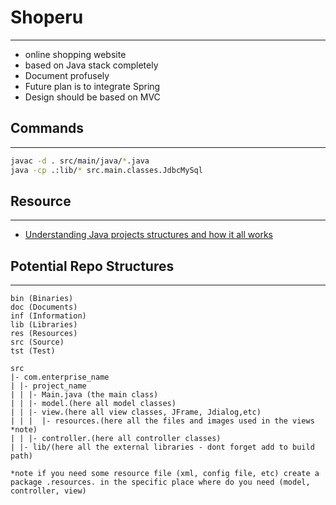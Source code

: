# Shoperu
---
- online shopping website
- based on Java stack completely
- Document profusely
- Future plan is to integrate Spring
- Design should be based on MVC

## Commands
---
```bash
javac -d . src/main/java/*.java
java -cp .:lib/* src.main.classes.JdbcMySql
```

## Resource
---
- [Understanding Java projects structures and how it all works](https://manparvesh.com/post/2017-08-15-understand-java-project-structure/)

## Potential Repo Structures
---
```
bin (Binaries)
doc (Documents)
inf (Information)
lib (Libraries)
res (Resources)
src (Source)
tst (Test)
```

```
src
|- com.enterprise_name
| |- project_name
| | |- Main.java (the main class)
| | |- model.(here all model classes)
| | |- view.(here all view classes, JFrame, Jdialog,etc)
| | |  |- resources.(here all the files and images used in the views *note)
| | |- controller.(here all controller classes)
| |- lib/(here all the external libraries - dont forget add to build path)

*note if you need some resource file (xml, config file, etc) create a package .resources. in the specific place where do you need (model, controller, view)
```
